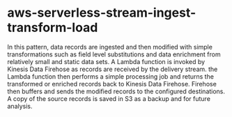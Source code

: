 # aws-serverless-stream-ingest-transform-load
In this pattern, data records are ingested and then modified with simple transformations such as field level substitutions and data enrichment from relatively small and static data sets. A Lambda function is invoked by Kinesis Data Firehose as records are received by the delivery stream. the Lambda function then performs a simple processing job and returns the transformed or enriched records back to Kinesis Data Firehose. Firehose then buffers and sends the modified records to the configured destinations. A copy of the source records is saved in S3 as a backup and for future analysis.
